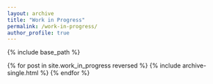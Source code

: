 ```yaml
---
layout: archive
title: "Work in Progress"
permalink: /work-in-progress/
author_profile: true
---
```



{% include base_path %}

{% for post in site.work_in_progress reversed %}
  {% include archive-single.html %}
{% endfor %}
